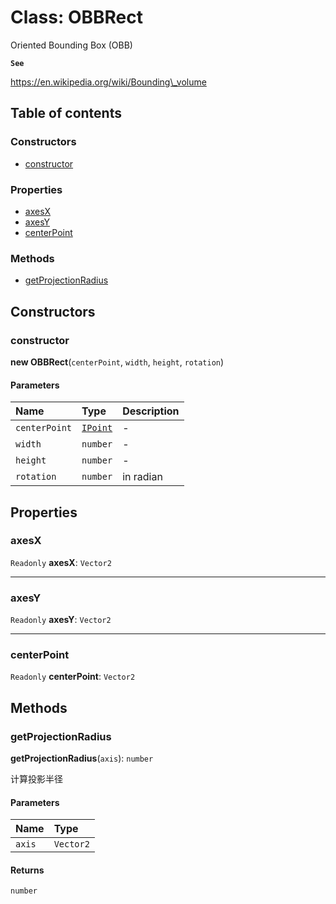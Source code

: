 # Class: OBBRect

Oriented Bounding Box (OBB)

**`See`**

https://en.wikipedia.org/wiki/Bounding\_volume

## Table of contents

### Constructors

* [constructor](/en/auto-docs/fixed-layout-editor/classes/OBBRect.md#constructor)

### Properties

* [axesX](/en/auto-docs/fixed-layout-editor/classes/OBBRect.md#axesx)
* [axesY](/en/auto-docs/fixed-layout-editor/classes/OBBRect.md#axesy)
* [centerPoint](/en/auto-docs/fixed-layout-editor/classes/OBBRect.md#centerpoint)

### Methods

* [getProjectionRadius](/en/auto-docs/fixed-layout-editor/classes/OBBRect.md#getprojectionradius)

## Constructors

### constructor

**new OBBRect**(`centerPoint`, `width`, `height`, `rotation`)

#### Parameters

| Name | Type | Description |
| :------ | :------ | :------ |
| `centerPoint` | [`IPoint`](/en/auto-docs/fixed-layout-editor/interfaces/IPoint.md) | - |
| `width` | `number` | - |
| `height` | `number` | - |
| `rotation` | `number` | in radian |

## Properties

### axesX

`Readonly` **axesX**: `Vector2`

***

### axesY

`Readonly` **axesY**: `Vector2`

***

### centerPoint

`Readonly` **centerPoint**: `Vector2`

## Methods

### getProjectionRadius

**getProjectionRadius**(`axis`): `number`

计算投影半径

#### Parameters

| Name | Type |
| :------ | :------ |
| `axis` | `Vector2` |

#### Returns

`number`
